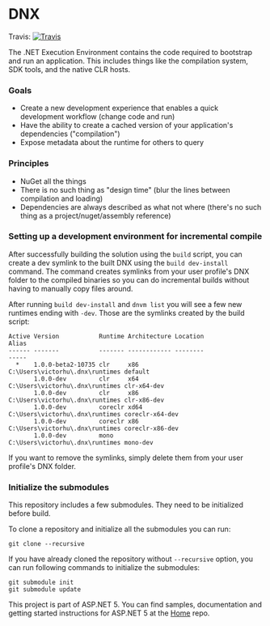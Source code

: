 DNX
===

Travis:   [![Travis](https://travis-ci.org/aspnet/dnx.svg?branch=cesarbs/dnx-assembly-info)](https://travis-ci.org/aspnet/dnx)

The .NET Execution Environment contains the code required to bootstrap and run an application. This includes things like the compilation system, SDK tools, and the native CLR hosts.



### Goals
- Create a new development experience that enables a quick development workflow (change code and run)
- Have the ability to create a cached version of your application's dependencies ("compilation")
- Expose metadata about the runtime for others to query

### Principles
- NuGet all the things
- There is no such thing as "design time" (blur the lines between compilation and loading)
- Dependencies are always described as what not where (there's no such thing as a project/nuget/assembly reference)

### Setting up a development environment for incremental compile

After successfully building the solution using the `build` script, you can create a dev symlink to the built DNX using the `build dev-install` command. The command creates symlinks from your user profile's DNX folder to the compiled binaries so you can do incremental builds without having to manually copy files around.

After running `build dev-install` and `dnvm list` you will see a few new runtimes ending with `-dev`. Those are the symlinks created by the build script:

```
Active Version           Runtime Architecture Location                           Alias
------ -------           ------- ------------ --------                           -----
  *    1.0.0-beta2-10735 clr     x86          C:\Users\victorhu\.dnx\runtimes default
       1.0.0-dev         clr     x64          C:\Users\victorhu\.dnx\runtimes clr-x64-dev
       1.0.0-dev         clr     x86          C:\Users\victorhu\.dnx\runtimes clr-x86-dev
       1.0.0-dev         coreclr xd64         C:\Users\victorhu\.dnx\runtimes coreclr-x64-dev
       1.0.0-dev         coreclr x86          C:\Users\victorhu\.dnx\runtimes coreclr-x86-dev
       1.0.0-dev         mono                 C:\Users\victorhu\.dnx\runtimes mono-dev
```

If you want to remove the symlinks, simply delete them from your user profile's DNX folder.

### Initialize the submodules

This repository includes a few submodules. They need to be initialized before build.

To clone a repository and initialize all the submodules you can run:

```
git clone --recursive
```

If you have already cloned the repository without `--recursive` option, you can run following commands to initialize the submodules:

```
git submodule init
git submodule update
```

This project is part of ASP.NET 5. You can find samples, documentation and getting started instructions for ASP.NET 5 at the [Home](https://github.com/aspnet/home) repo.
